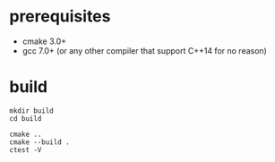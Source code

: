 # prerequisites
* cmake 3.0+
* gcc 7.0+ (or any other compiler that support C++14 for no reason)

# build
```
mkdir build
cd build

cmake ..
cmake --build .
ctest -V
```